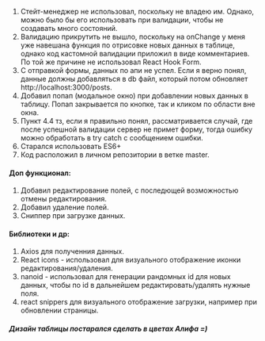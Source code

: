 1.    Стейт-менеджер не использовал, поскольку не владею им. Однако, можно было бы его использовать при валидации, чтобы не создавать много состояний.
2.    Валидацию прикрутить не вышло, поскольку на onChange у меня уже навешана функция по отрисовке новых данных в таблице, однако код кастомной валидации приложил в виде комментариев. По той же причине не использовал React Hook Form.
3.    C отправкой формы, данных по апи не успел. Если я верно понял, данные должны добавляться в db файл, который потом обновляет http://localhost:3000/posts.
4.    Добавил попап (модальное окно) при добавлении новых данных в таблицу. Попап закрывается по кнопке, так и кликом по области вне окна.
5.    Пункт 4.4 тз, если я правильно понял, рассматривается случай, где после успешной валидации сервер не примет форму, тогда ошибку можно обработать в try catch с сообщением ошибки.
6.    Старался использовать ES6+
7.    Код расположил в личном репозитории в ветке master.

#### Доп функционал:

1.    Добавил редактирование полей, с последющей возможностью отмены редактирования.
2.    Добавил удаление полей.
3.    Сниппер при загрузке данных.

#### Библиотеки и др:

1.    Axios для полученния данных.
2.    React icons - использовал для визуального отображение иконки редактирования/удаления.
3.    nanoid - использовал для генерации рандомных id для новых данных, чтобы по id в дальнейшем редактировать/удалять нужные поля.
4.    react snippers для визуального отображение загрузки, например при обновлении страницы.

##### Дизайн таблицы постарался сделать в цветах Алифа =)


